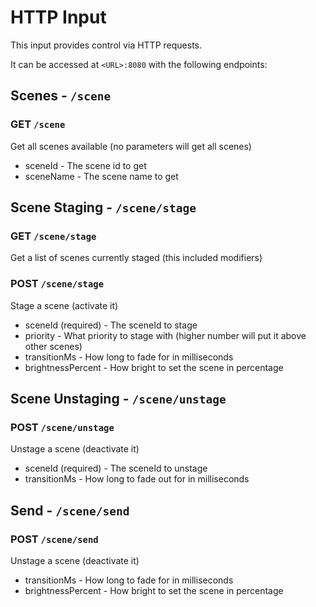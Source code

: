 # HTTP Input
This input provides control via HTTP requests.

It can be accessed at `<URL>:8080` with the following endpoints:

## Scenes - `/scene`
### GET `/scene`
Get all scenes available (no parameters will get all scenes)
* sceneId - The scene id to get
* sceneName - The scene name to get

## Scene Staging - `/scene/stage`
### GET `/scene/stage`
Get a list of scenes currently staged (this included modifiers)
### POST `/scene/stage`
 Stage a scene (activate it)
 * sceneId (required) - The sceneId to stage
 * priority - What priority to stage with (higher number will put it above other scenes)
 * transitionMs - How long to fade for in milliseconds
 * brightnessPercent - How bright to set the scene in percentage

## Scene Unstaging - `/scene/unstage`
### POST `/scene/unstage`
 Unstage a scene (deactivate it)
 * sceneId (required) - The sceneId to unstage
 * transitionMs - How long to fade out for in milliseconds

## Send - `/scene/send`
### POST `/scene/send`
 Unstage a scene (deactivate it)
 * transitionMs - How long to fade for in milliseconds
 * brightnessPercent - How bright to set the scene in percentage